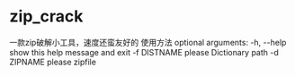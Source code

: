 # zip_crack
一款zip破解小工具，速度还蛮友好的
使用方法
optional arguments:
  -h, --help   show this help message and exit
  -f DISTNAME  please Dictionary path
  -d ZIPNAME   please zipfile
